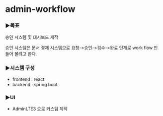 # admin-workflow

### ▶목표 
승인 시스템 및 대시보드 제작

승인 시스템은 문서 결제 시스템으로 요청->승인->검수->완료 단계로 work flow 만들어 볼려고 한다.



### ▶시스템 구성
* frontend :  react
* backend : spring boot


### ▶UI
* AdminLTE3 으로 커스텀 제작

